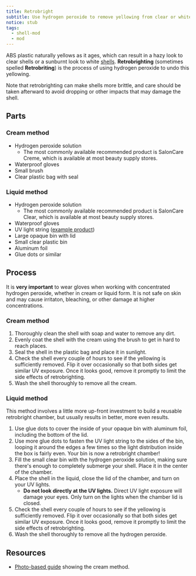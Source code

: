 ```yaml
---
title: Retrobright
subtitle: Use hydrogen peroxide to remove yellowing from clear or white shells.
notice: stub
tags:
  - shell-mod
  - mod
---
```


ABS plastic naturally yellows as it ages, which can result in a hazy look to clear shells or a sunburnt look to white [shells](/shell). **Retrobrighting** (sometimes spelled **Retrobriting**) is the process of using hydrogen peroxide to undo this yellowing.

Note that retrobrighting can make shells more brittle, and care should be taken afterward to avoid dropping or other impacts that may damage the shell.

## Parts

### Cream method

- Hydrogen peroxide solution
  - The most commonly available recommended product is SalonCare Creme, which is available at most beauty supply stores.
- Waterproof gloves
- Small brush
- Clear plastic bag with seal

### Liquid method

- Hydrogen peroxide solution
  - The most commonly available recommended product is SalonCare Clear, which is available at most beauty supply stores.
- Waterproof gloves
- UV light string ([example product](https://www.amazon.com/gp/product/B07T9KJKSC))
- Large opaque bin with lid
- Small clear plastic bin
- Aluminum foil
- Glue dots or similar

## Process

It is **very important** to wear gloves when working with concentrated hydrogen peroxide, whether in cream or liquid form. It is not safe on skin and may cause irritaton, bleaching, or other damage at higher concentrations.

### Cream method

1. Thoroughly clean the shell with soap and water to remove any dirt.
2. Evenly coat the shell with the cream using the brush to get in hard to reach places.
3. Seal the shell in the plastic bag and place it in sunlight.
4. Check the shell every couple of hours to see if the yellowing is sufficiently removed. Flip it over occasionally so that both sides get similar UV exposure. Once it looks good, remove it promptly to limit the side effects of retrobrighting.
5. Wash the shell thoroughly to remove all the cream.

### Liquid method

This method involves a little more up-front investment to build a reusable retrobright chamber, but usually results in better, more even results.

1. Use glue dots to cover the inside of your opaque bin with aluminum foil, including the bottom of the lid.
2. Use more glue dots to fasten the UV light string to the sides of the bin, looping it around the edges a few times so the light distribution inside the box is fairly even. Your bin is now a retrobright chamber!
3. Fill the small clear bin with the hydrogen peroxide solution, making sure there's enough to completely submerge your shell. Place it in the center of the chamber.
4. Place the shell in the liquid, close the lid of the chamber, and turn on your UV lights.
   - **Do not look directly at the UV lights.** Direct UV light exposure will damage your eyes. Only turn on the lights when the chamber lid is closed.
5. Check the shell every couple of hours to see if the yellowing is sufficiently removed. Flip it over occasionally so that both sides get similar UV exposure. Once it looks good, remove it promptly to limit the side effects of retrobrighting.
6. Wash the shell thoroughly to remove all the hydrogen peroxide.

## Resources

- [Photo-based guide](https://imgur.com/a/tutorial-cleaning-transparent-plastic-UUv5l) showing the cream method.

